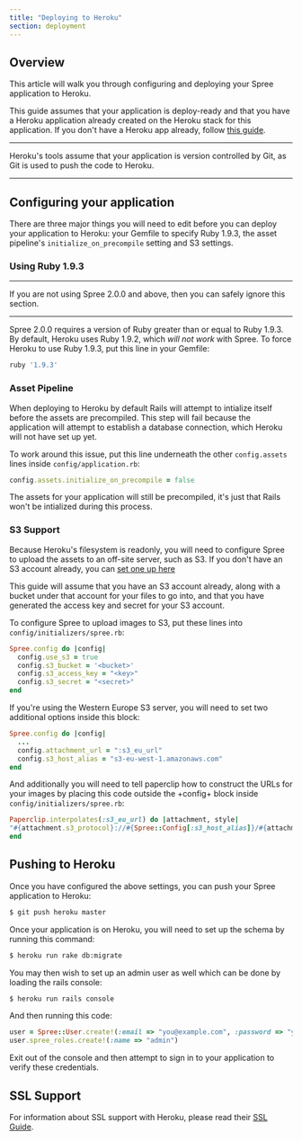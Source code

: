 ```yaml
---
title: "Deploying to Heroku"
section: deployment
---
```


## Overview

This article will walk you through configuring and deploying your Spree
application to Heroku.

This guide assumes that your application is deploy-ready and that you have a
Heroku application already created on the Heroku stack for this application. If
you don't have a Heroku app already, follow [this
guide](https://devcenter.heroku.com/articles/creating-apps).

***
Heroku's tools assume that your application is version controlled by Git, as
Git is used to push the code to Heroku.
***

## Configuring your application

There are three major things you will need to edit before you can deploy your
application to Heroku: your Gemfile to specify Ruby 1.9.3, the asset pipeline's `initialize_on_precompile` setting
and S3 settings.

### Using Ruby 1.9.3

***
If you are not using Spree 2.0.0 and above, then you can safely ignore this section.
***

Spree 2.0.0 requires a version of Ruby greater than or equal to Ruby 1.9.3. By default, Heroku uses Ruby 1.9.2, which *will not work* with Spree. To force Heroku to use Ruby 1.9.3, put this line in your Gemfile:

```ruby
ruby '1.9.3'
```

### Asset Pipeline

When deploying to Heroku by default Rails will attempt to intialize itself
before the assets are precompiled. This step will fail because the application
will attempt to establish a database connection, which Heroku will not have set
up yet.

To work around this issue, put this line underneath the other `config.assets`
lines inside `config/application.rb`:

```ruby
config.assets.initialize_on_precompile = false
```

The assets for your application will still be precompiled, it's just that Rails
won't be intialized during this process.

### S3 Support

Because Heroku's filesystem is readonly, you will need to configure Spree to
upload the assets to an off-site server, such as S3. If you don't have an S3
account already, you can [set one up here](http://aws.amazon.com/s3/)

This guide will assume that you have an S3 account already, along with a bucket
under that account for your files to go into, and that you have generated the
access key and secret for your S3 account.

To configure Spree to upload images to S3, put these lines into
`config/initializers/spree.rb`:

```ruby
Spree.config do |config|
  config.use_s3 = true
  config.s3_bucket = '<bucket>'
  config.s3_access_key = "<key>"
  config.s3_secret = "<secret>"
end
```

If you're using the Western Europe S3 server, you will need to set two
additional options inside this block:

```ruby
Spree.config do |config|
  ...
  config.attachment_url = ":s3_eu_url"
  config.s3_host_alias = "s3-eu-west-1.amazonaws.com"
end
```

And additionally you will need to tell paperclip how to construct the URLs for
your images by placing this code outside the +config+ block inside
`config/initializers/spree.rb`:

```ruby
Paperclip.interpolates(:s3_eu_url) do |attachment, style|
"#{attachment.s3_protocol}://#{Spree::Config[:s3_host_alias]}/#{attachment.bucket_name}/#{attachment.path(style).gsub(%r{^/},"")}"
end
```

## Pushing to Heroku

Once you have configured the above settings, you can push your Spree application
to Heroku:

```bash
$ git push heroku master
```

Once your application is on Heroku, you will need to set up the schema by
running this command:

```bash
$ heroku run rake db:migrate
```

You may then wish to set up an admin user as well which can be done by loading
the rails console:

```bash
$ heroku run rails console
```

And then running this code:

```ruby
user = Spree::User.create!(:email => "you@example.com", :password => "yourpassword")
user.spree_roles.create!(:name => "admin")
```

Exit out of the console and then attempt to sign in to your application to
verify these credentials.

## SSL Support

For information about SSL support with Heroku, please read their [SSL Guide](https://devcenter.heroku.com/articles/ssl).